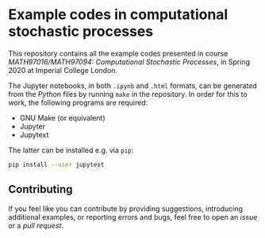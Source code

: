 # Example codes in computational stochastic processes

This repository contains all the example codes presented in course *MATH97016/MATH97094: Computational Stochastic Processes*,
in Spring 2020 at Imperial College London.

The Jupyter notebooks, in both `.ipynb` and `.html` formats, 
can be generated from the *Python* files by running `make` in the repository.
In order for this to work,
the following programs are required:

- GNU Make (or equivalent)
- Jupyter 
- Jupytext

The latter can be installed e.g. via `pip`:
```bash
pip install --user jupytext
```

## Contributing

If you feel like you can contribute by providing suggestions,
introducing additional examples, or reporting errors and bugs,
feel free to open an *issue* or a *pull request*.
